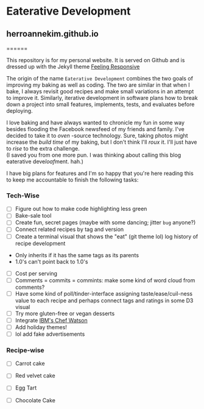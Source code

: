 # Eaterative Development 
## herroannekim.github.io
======

This repository is for my personal website.  It is served on Github and is dressed up with the Jekyll theme [Feeling Responsive](https://phlow.github.io/feeling-responsive/)

The origin of the name `Eaterative Development` combines the two goals of improving my baking as well as coding.  The two are similar in that when I bake, I always revisit good recipes and make small variations in an attempt to improve it.  Similarly, iterative development in software plans how to break down a project into small features, implements, tests, and evaluates before deploying.  
<!-- Of course, this won't always result in improved versions (lol Windows Vista), but I'm sure it'll fun.  Like my calc teacher mr. rubez once said, "you can't let failure keep you in the corner with the blinds on" -->

I love baking and have always wanted to chronicle my fun in some way besides flooding the Facebook newsfeed of my friends and family.  I've decided to take it to *oven* -source technology.  Sure, taking photos might increase the *build* *time* of my baking, but I don't think I'll *roux* it.  I'll just have to *rise* to the extra challenge.  
(I saved you from one more pun.  I was thinking about calling this blog eaterative deve*loaf*ment. hah.)    

I have big plans for features and I'm so happy that you're here reading this to keep me accountable to finish the following tasks:

### Tech-Wise
- [ ] Figure out how to make code highlighting less green
- [ ] Bake-sale tool
- [ ] Create fun, secret pages (maybe with some dancing; jitter `bug` anyone?)
- [ ] Connect related recipes by tag and version
- [ ] Create a terminal visual that shows the "eat" (git theme lol) log history of recipe development
* Only inherits if it has the same tags as its parents 
* 1.0's can't point back to 1.0's
- [ ] Cost per serving
- [ ] Comments = commits = commints: make some kind of word cloud from comments?
- [ ] Have some kind of poll/tinder-interface assigning taste/ease/cuil-ness value to each recipe and perhaps connect tags and ratings in some D3 visual
- [ ] Try more gluten-free or vegan desserts
- [ ] Integrate [IBM's Chef Watson](https://www.ibmchefwatson.com/)
- [ ] Add holiday themes! 
- [ ] lol add fake advertisements

### Recipe-wise
- [ ] Carrot cake
- [ ] Red velvet cake
- [ ] Egg Tart
- [ ] Chocolate Cake


